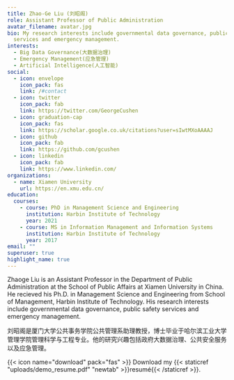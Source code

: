 ```yaml
---
title: Zhao-Ge Liu (刘昭阁)
role: Assistant Professor of Public Administration
avatar_filename: avatar.jpg
bio: My research interests include governmental data governance, public safety
  services and emergency management.
interests:
  - Big Data Governance(大数据治理)
  - Emergency Management(应急管理)
  - Artificial Intelligence(人工智能)
social:
  - icon: envelope
    icon_pack: fas
    link: /#contact
  - icon: twitter
    icon_pack: fab
    link: https://twitter.com/GeorgeCushen
  - icon: graduation-cap
    icon_pack: fas
    link: https://scholar.google.co.uk/citations?user=sIwtMXoAAAAJ
  - icon: github
    icon_pack: fab
    link: https://github.com/gcushen
  - icon: linkedin
    icon_pack: fab
    link: https://www.linkedin.com/
organizations:
  - name: Xiamen University
    url: https://en.xmu.edu.cn/
education:
  courses:
    - course: PhD in Management Science and Engineering
      institution: Harbin Institute of Technology
      year: 2021
    - course: MS in Information Management and Information Systems
      institution: Harbin Institute of Technology
      year: 2017
email: ""
superuser: true
highlight_name: true
---
```

Zhaoge Liu is an Assistant Professor in the Department of Public Administration at the School of Public Affairs at Xiamen University in China. He recieved his Ph.D. in Management Science and Engineering from School of Management, Harbin Institute of Technology. His research interests include governmental data governance, public safety services and emergency management.

刘昭阁是厦门大学公共事务学院公共管理系助理教授，博士毕业于哈尔滨工业大学管理学院管理科学与工程专业。他的研究兴趣包括政府大数据治理、公共安全服务以及应急管理。

{{< icon name="download" pack="fas" >}} Download my {{< staticref "uploads/demo_resume.pdf" "newtab" >}}resumé{{< /staticref >}}.